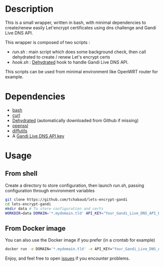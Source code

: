 # Description

This is a small wrapper, written in bash, with minimal dependencies to create/renew easily Let'encrypt certificates using dns challenge and Gandi Live DNS API.

This wrapper is composed of two scripts : 

- _run.sh_ : main script which does some background check, then call dehydrated to create / renew Let's encrypt certs 
- _hook.sh_ : [Dehydrated](https://dehydrated.io) hook to handle Gandi Live DNS API.

This scripts can be used from minimal environment like OpenWRT router for example.

# Dependencies

- [bash](https://www.gnu.org/software/bash)
- [curl](https://curl.haxx.se)
- [Dehydrated](https://dehydrated.io) (automatically downloaded from Github if missing)
- [openssl](https://www.openssl.org)
- [diffutils](http://www.gnu.org/software/diffutils)
- A [Gandi Live DNS API key](https://doc.livedns.gandi.net)

# Usage

## From shell

Create a directory to store configuration, then launch *run.sh*, passing configuration through environment variables 

```sh
git clone https://github.com/tchabaud/lets-encrypt-gandi
cd lets-encrypt-gandi
mkdir data # To store configuration and certs
WORKDIR=data DOMAIN='*.mydomain.tld' API_KEY="Your_Gandi_Live_DNS_API_KEY" ./run.sh
```

## From Docker image

You can also use the Docker image if you prefer (in a crontab for example)

```sh
docker run -e DOMAIN='*.mydomain.tld' -e API_KEY="Your_Gandi_Live_DNS_API_KEY" -v /directory/to/your/conf:/data --rm letsencrypt
```

Enjoy, and feel free to open [issues](https://github.com/tchabaud/lets-encrypt-gandi/issues) if you encounter problems.
